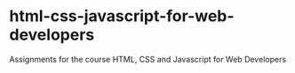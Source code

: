 # html-css-javascript-for-web-developers
Assignments for the course HTML, CSS and Javascript for Web Developers
